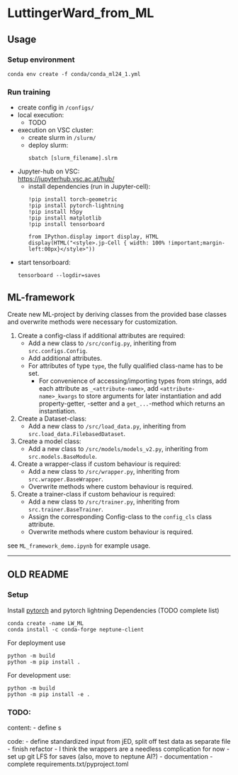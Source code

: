 # LuttingerWard_from_ML

## Usage
### Setup environment
```shell
conda env create -f conda/conda_ml24_1.yml
```

### Run training
* create config in `/configs/`
* local execution:
  * TODO
* execution on VSC cluster:
  * create slurm in `/slurm/`
  * deploy slurm:
    ```shell
    sbatch [slurm_filename].slrm
    ```
* Jupyter-hub on VSC:  
  https://jupyterhub.vsc.ac.at/hub/
  * install dependencies (run in Jupyter-cell):
    ```jupyter
    !pip install torch-geometric
    !pip install pytorch-lightning
    !pip install h5py
    !pip install matplotlib
    !pip install tensorboard
    
    from IPython.display import display, HTML
    display(HTML("<style>.jp-Cell { width: 100% !important;margin-left:00px}</style>"))
    ```
* start tensorboard:
  ```shell
  tensorboard --logdir=saves
  ```


## ML-framework
Create new ML-project by deriving classes from the provided base classes and overwrite methods were necessary for customization.
1. Create a config-class if additional attributes are required:
   - Add a new class to `/src/config.py`, inheriting from `src.configs.Config`.
   - Add additional attributes.
   - For attributes of type `type`, the fully qualified class-name has to be set.
     - For convenience of accessing/importing types from strings, add each attribute as `_<attribute-name>`, add `<attribute-name>_kwargs` to store arguments for later instantiation and add property-getter, -setter and a `get_...`-method which returns an instantiation.
2. Create a Dataset-class:
   - Add a new class to `/src/load_data.py`, inheriting from `src.load_data.FilebasedDataset`.
3. Create a model class:
   - Add a new class to `/src/models/models_v2.py`, inheriting from `src.models.BaseModule`.
4. Create a wrapper-class if custom behaviour is required:
   - Add a new class to `/src/wrapper.py`, inheriting from `src.wrapper.BaseWrapper`.
   - Overwrite methods where custom behaviour is required.
5. Create a trainer-class if custom behaviour is required:
   - Add a new class to `/src/trainer.py`, inheriting from `src.trainer.BaseTrainer`.
   - Assign the corresponding Config-class to the `config_cls` class attribute.
   - Overwrite methods where custom behaviour is required.

see `ML_framework_demo.ipynb` for example usage.


---


## OLD README
### Setup

Install [pytorch](https://pytorch.org/get-started/locally/) and pytorch lightning
Dependencies (TODO complete list)
```
conda create -name LW_ML
conda install -c conda-forge neptune-client
```

For deployment use
```
python -m build
python -m pip install .
```

For development use:
```
python -m build
python -m pip install -e .
```


### TODO:
content:
    - define s

code: 
    - define standardized input from jED, split off test data as separate file
    - finish refactor
        - I think the wrappers are a needless complication for now
    - set up git LFS for saves (also, move to neptune AI?)
    - documentation
    - complete requirements.txt/pyproject.toml
